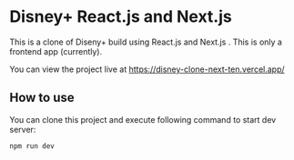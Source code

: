 # Disney+ React.js and Next.js

This is a clone of Diseny+ build using React.js and Next.js .
This is only a frontend app (currently).

You can view the project live at https://disney-clone-next-ten.vercel.app/

## How to use

You can clone this project and execute following command to start dev server:

```bash
npm run dev
```
